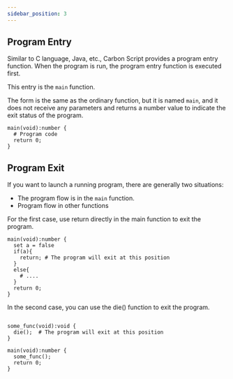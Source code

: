 ```yaml
---
sidebar_position: 3
---
```


## Program Entry

Similar to C language, Java, etc., Carbon Script provides a program entry function. When the program is run, the program entry function is executed first.

This entry is the `main` function.

The form is the same as the ordinary function, but it is named `main`, and it does not receive any parameters and returns a number value to indicate the exit status of the program.

```
main(void):number {
  # Program code
  return 0;
}
```

## Program Exit

If you want to launch a running program, there are generally two situations:

+ The program flow is in the `main` function.
+ Program flow in other functions

For the first case, use return directly in the main function to exit the program.

```
main(void):number {
  set a = false
  if(a){
    return; # The program will exit at this position
  }
  else{
    # ....
  }
  return 0;
}
```

In the second case, you can use the die() function to exit the program.

```

some_func(void):void {
  die();  # The program will exit at this position
}

main(void):number {
  some_func();
  return 0;
}
```